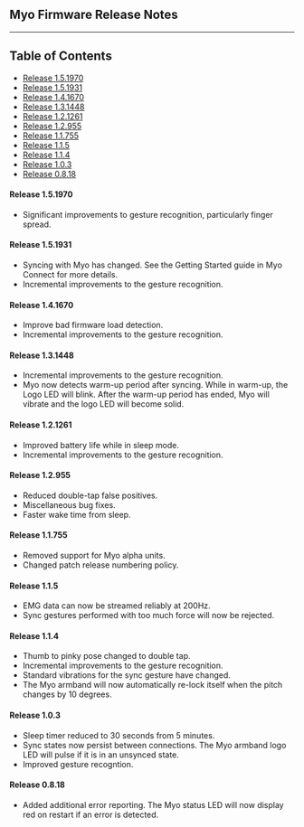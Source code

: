 ## Myo Firmware Release Notes

* * *

## Table of Contents

*   [Release 1.5.1970](#w_release-1-5-1970)
*   [Release 1.5.1931](#w_release-1-5-1931)
*   [Release 1.4.1670](#w_release-1-4-1670)
*   [Release 1.3.1448](#w_release-1-3-1448)
*   [Release 1.2.1261](#w_release-1-2-1261)
*   [Release 1.2.955](#w_release-1-2-955)
*   [Release 1.1.755](#w_release-1-1-755)
*   [Release 1.1.5](#w_release-1-1-5)
*   [Release 1.1.4](#w_release-1-1-4)
*   [Release 1.0.3](#w_release-1-0-3)
*   [Release 0.8.18](#w_release-0-8-18)

#### Release 1.5.1970

*   Significant improvements to gesture recognition, particularly finger spread.

#### Release 1.5.1931

*   Syncing with Myo has changed. See the Getting Started guide in Myo Connect for more details.
*   Incremental improvements to the gesture recognition.

#### Release 1.4.1670

*   Improve bad firmware load detection.
*   Incremental improvements to the gesture recognition.

#### Release 1.3.1448

*   Incremental improvements to the gesture recognition.
*   Myo now detects warm-up period after syncing. While in warm-up, the Logo LED will blink. After the warm-up period has ended, Myo will vibrate and the logo LED will become solid.

#### Release 1.2.1261

*   Improved battery life while in sleep mode.
*   Incremental improvements to the gesture recognition.

#### Release 1.2.955

*   Reduced double-tap false positives.
*   Miscellaneous bug fixes.
*   Faster wake time from sleep.

#### Release 1.1.755

*   Removed support for Myo alpha units.
*   Changed patch release numbering policy.

#### Release 1.1.5

*   EMG data can now be streamed reliably at 200Hz.
*   Sync gestures performed with too much force will now be rejected.

#### Release 1.1.4

*   Thumb to pinky pose changed to double tap.
*   Incremental improvements to the gesture recognition.
*   Standard vibrations for the sync gesture have changed.
*   The Myo armband will now automatically re-lock itself when the pitch changes by 10 degrees.

#### Release 1.0.3

*   Sleep timer reduced to 30 seconds from 5 minutes.
*   Sync states now persist between connections. The Myo armband logo LED will pulse if it is in an unsynced state.
*   Improved gesture recogntion.

#### Release 0.8.18

*   Added additional error reporting. The Myo status LED will now display red on restart if an error is detected.